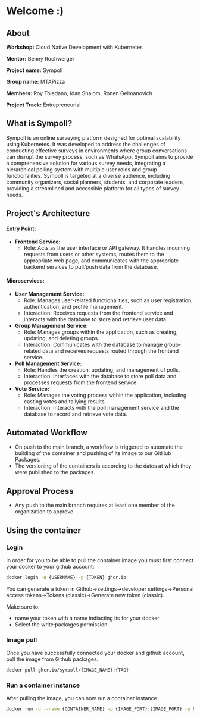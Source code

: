 # Welcome :)
## About
**Workshop:** Cloud Native Development with Kubernetes

**Mentor:** Benny Rochwerger

**Project name:** Sympoll

**Group name:** MTAPizza

**Members:** Roy Toledano, Idan Shalom, Ronen Gelmanovich

**Project Track:** Entrepreneurial

## What is Sympoll?
Sympoll is an online surveying platform designed for optimal scalability using Kubernetes. It was developed to address the challenges of conducting effective surveys in environments where group conversations can disrupt the survey process, such as WhatsApp. Sympoll aims to provide a comprehensive solution for various survey needs, integrating a hierarchical polling system with multiple user roles and group functionalities.
Sympoll is targeted at a diverse audience, including community organizers, social planners, students, and corporate leaders, providing a streamlined and accessible platform for all types of survey needs​​.

## Project's Architecture
#### Entry Point:
*	**Frontend Service:**
    * Role: Acts as the user interface or API gateway. It handles incoming requests from users or other systems, routes them to the appropriate web page, and communicates with the appropriate backend services to pull/push data from the database.
   
#### Microservices:
*	**User Management Service:**
    *	Role: Manages user-related functionalities, such as user registration, authentication, and profile management.
    *	Interaction: Receives requests from the frontend service and interacts with the database to store and retrieve user data.
*	**Group Management Service:**
    *	Role: Manages groups within the application, such as creating, updating, and deleting groups.
    *	Interaction: Communicates with the database to manage group-related data and receives requests routed through the frontend service.
*	**Poll Management Service:**
    *	Role: Handles the creation, updating, and management of polls.
    *	Interaction: Interfaces with the database to store poll data and processes requests from the frontend service.
*	**Vote Service:**
    *	Role: Manages the voting process within the application, including casting votes and tallying results.
    *	Interaction: Interacts with the poll management service and the database to record and retrieve vote data.

## Automated Workflow

- On push to the main branch, a workflow is triggered to automate the building of the container and pushing of its image to our GitHub Packages.
- The versioning of the containers is according to the dates at which they were published to the packages.

## Approval Process

- Any push to the main branch requires at least one member of the organization to approve.

## Using the container

### Login

In order for you to be able to pull the container image you must first connect your docker to your github account:

```bash
docker login -u {USERNAME} -p {TOKEN} ghcr.io
```

You can generate a token in Github->settings->developer settings->Personal access tokens->Tokens (classic)->Generate new token (classic).

Make sure to:

- name your token with a name indiacting its for your docker.
- Select the write:packages permission.

### Image pull

Once you have successfully connected your docker and github account, pull the image from Github packages.

```bash
docker pull ghcr.io/sympoll/{IMAGE_NAME}:{TAG}
```

### Run a container instance

After pulling the image, you can now run a container instance.

```bash
docker run -d --name {CONTAINER_NAME} -p {IMAGE_PORT}:{IMAGE_PORT} -e POSTGRES_PASSWORD={PASSWORD} {IMAGE_HASH}
```

<!--

**Here are some ideas to get you started:**

🙋‍♀️ A short introduction - what is your organization all about?
🌈 Contribution guidelines - how can the community get involved?
👩‍💻 Useful resources - where can the community find your docs? Is there anything else the community should know?
🍿 Fun facts - what does your team eat for breakfast?
🧙 Remember, you can do mighty things with the power of [Markdown](https://docs.github.com/github/writing-on-github/getting-started-with-writing-and-formatting-on-github/basic-writing-and-formatting-syntax)
-->

